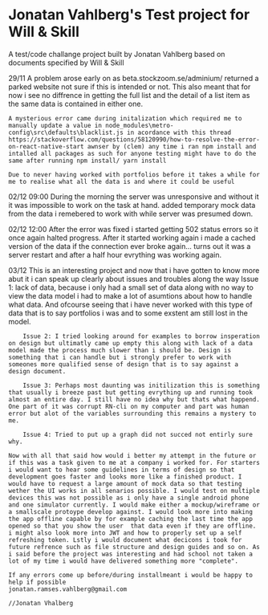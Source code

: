 # Jonatan Vahlberg's Test project for Will & Skill

A test/code challange project built by Jonatan Vahlberg based on documents specified by Will & Skill

29/11 
    A problem arose early on as beta.stockzoom.se/adminium/ returned a parked website not sure if this is intended or not. This also meant that for now i see no diffrence in getting the full list and the detail of a list item as the same data is contained in either one.
    
    A mysterious error came during initalization which required me to manually update a value in node_modules\metro-config\src\defaults\blacklist.js in acordance with this thread https://stackoverflow.com/questions/58120990/how-to-resolve-the-error-on-react-native-start awnser by (clem) any time i ran npm install and intalled all packages as such for anyone testing might have to do the same after running npm install/ yarn install

    Due to never having worked with portfolios before it takes a while for me to realise what all the data is and where it could be useful

02/12 09:00
    During the morning the server was unresponsive and without it it was impossible to work on the task at hand. added temporary mock data from the data i remebered to work with while server was presumed down.

02/12 12:00
    After the error was fixed i started getting 502 status errors so it once again halted progress. After it started working again i made a cached version of the data if the connection ever broke again... turns out it was a server restart and after a half hour evrything was working again.
    

03/12
    This is an interesting project and now that i have gotten to know more abut it i can speak up clearly about issues and troubles along the way
        Issue 1: lack of data, because i only had a small set of data along with no way to view the data model i had to make a lot of asumtions about how to handle what data. And ofcourse seeing that i have never worked with this type of data that is to say portfolios i was and to some exstent am still lost in the model.

        Issue 2: I tried looking around for examples to borrow insperation on design but ultimatly came up empty this along with lack of a data model made the process much slower than i should be. Design is something that i can handle but i strongly prefer to work with someones more qualified sense of design that is to say against a design document.

        Issue 3: Perhaps most daunting was initilization this is something that usually i breeze past but getting evrything up and running took almost an entire day. I still have no idea why but thats what happend. One part of it was corrupt RN-cli on my computer and part was human error but alot of the variables surrounding this remains a mystery to me.

        Issue 4: Tried to put up a graph did not succed not entirly sure why.

    Now with all that said how would i better my attempt in the future or if this was a task given to me at a company i worked for. For starters i would want to hear some guidelines in terms of design so that development goes faster and looks more like a finished product. I would have to request a large amount of mock data so that testing wether the UI works in all senarios possible. I would test on multiple devices this was not possible as i only have a single android phone and one simulator currently. I would make either a mockup/wireframe or a smallscale protoype develop against. I would look more into making the app offline capable by for example caching the last time the app opened so that you show the user  that data even if they are offline. i might also look more into JWT and how to properly set up a self refreshing token. Lstly i would document what decicons i took for future refrence such as file structure and design guides and so on. As i said before the project was interesting and had school not taken a lot of my time i would have delivered something more "complete".

    If any errors come up before/during installmeant i would be happy to help if possible
    jonatan.ramses.vahlberg@gmail.com

    //Jonatan Vhalberg


